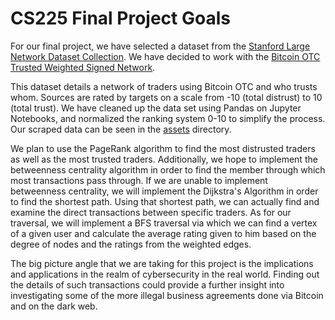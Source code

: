 # CS225 Final Project Goals

  For our final project, we have selected a dataset from the [Stanford Large Network Dataset Collection](http://snap.stanford.edu/data/#road). We have decided to work with the [Bitcoin OTC Trusted Weighted Signed Network](http://snap.stanford.edu/data/soc-sign-bitcoin-otc.html).
  
  This dataset details a network of traders using Bitcoin OTC and who trusts whom. Sources are rated by targets on a scale from -10 (total distrust) to 10 (total trust). We have cleaned up the data set using Pandas on Jupyter Notebooks, and normalized the ranking system 0-10 to simplify the process. Our scraped data can be seen in the [assets](https://github-dev.cs.illinois.edu/cs225-fa20/chiragg4-anityak2-aditk3-alivabp2/tree/master/assets/datasets) directory.
  
  We plan to use the PageRank algorithm to find the most distrusted traders as well as the most trusted traders. Additionally, we hope to implement the betweenness centrality algorithm in order to find the member through which most transactions pass through. If we are unable to implement betweenness centrality, we will implement the Dijkstra's Algorithm in order to find the shortest path. Using that shortest path, we can actually find and examine the direct transactions between specific traders. As for our traversal, we will implement a BFS traversal via which we can find a vertex of a given user and calculate the average rating given to him based on the degree of nodes and the ratings from the weighted edges.
  
  The big picture angle that we are taking for this project is the implications and applications in the realm of cybersecurity in the real world. Finding out the details of such transactions could provide a further insight into investigating some of the more illegal business agreements done via Bitcoin and on the dark web.
